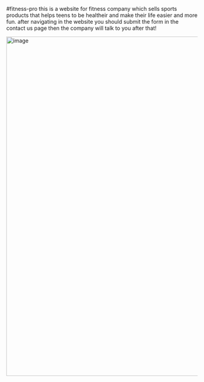 #fitness-pro
this is a website for fitness company which sells sports products that helps teens to be healtheir and make their life easier and more fun.
after navigating in the website you should submit the form in the contact us page then the company will talk to you after that!

<img width="1648" height="894" alt="image" src="https://github.com/user-attachments/assets/f8f83296-e1cb-45d8-a8cc-4fb3f719d89d" />
